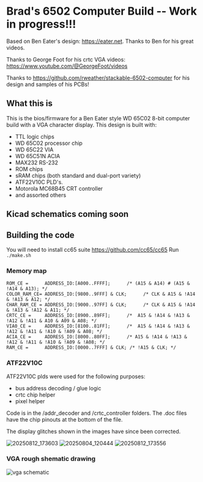 # Brad's 6502 Computer Build -- Work in progress!!!
Based on Ben Eater's design: https://eater.net. Thanks to Ben for his great videos.

Thanks to George Foot for his crtc VGA videos: https://www.youtube.com/@GeorgeFoot/videos

Thanks to https://github.com/rweather/stackable-6502-computer for his design and samples of his PCBs!

## What this is
This is the bios/firmware for a Ben Eater style WD 65C02 8-bit computer build with a VGA character display. This design is built with:
* TTL logic chips
* WD 65C02 processor chip
* WD 65C22 VIA
* WD 65C51N ACIA
* MAX232 RS-232
* ROM chips
* sRAM chips (both standard and dual-port variety)
* ATF22V10C PLD's.
* Motorola MC68B45 CRT controller
* and assorted others

## Kicad schematics coming soon

## Building the code
You will need to install cc65 suite
https://github.com/cc65/cc65
Run ```./make.sh```

### Memory map
```
ROM_CE =      ADDRESS_IO:[A000..FFFF];      /* (A15 & A14) # (A15 & !A14 & A13); */
COLOR_RAM_CE= ADDRESS_IO:[9800..9FFF] & CLK;      /* CLK & A15 & !A14 & !A13 & A12; */
CHAR_RAM_CE = ADDRESS_IO:[9000..97FF] & CLK;      /* CLK & A15 & !A14 & !A13 & !A12 & A11; */
CRTC_CE =     ADDRESS_IO:[8900..89FF];      /*  A15 & !A14 & !A13 & !A12 & !A11 & A10 & A09 & A08; */
VIA0_CE =     ADDRESS_IO:[8100..81FF];      /*  A15 & !A14 & !A13 & !A12 & !A11 & !A10 & !A09 & A08; */
ACIA_CE =     ADDRESS_IO:[8000..80FF];      /* A15 & !A14 & !A13 & !A12 & !A11 & !A10 & !A09 & !A08; */
RAM_CE =      ADDRESS_IO:[0000..7FFF] & CLK; /* !A15 & CLK; */
```

### ATF22V10C
ATF22V10C plds were used for the following purposes:
* bus address decoding / glue logic
* crtc chip helper
* pixel helper
  
Code is in the /addr_decoder and /crtc_controller folders. The .doc files have the chip pinouts at the bottom of the file.

The display glitches shown in the images have since been corrected.

![20250812_173603](https://github.com/user-attachments/assets/84d05559-f159-402a-8e1a-f46dc62f8b88)
![20250804_120444](https://github.com/user-attachments/assets/e2e5c8dd-4128-40c7-a7a2-0bf37f97e545)
![20250812_173556](https://github.com/user-attachments/assets/0a4da1c0-c5b6-462e-b5ba-dcf7d3f7ab3e)

### VGA rough shematic drawing
![vga schematic](https://github.com/user-attachments/assets/8ee64368-fef2-42fd-a463-b9f33bb27bad)



